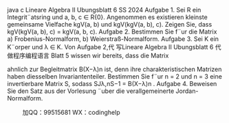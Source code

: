 java c
Lineare Algebra II 
Ubungsblatt 6 
SS 2024 
Aufgabe 1. Sei R ein Integrit¨atsring und a, b, c ∈ R\{0}. Angenommen es existieren kleinste gemeinsame Vielfache kgV(a, b) und kgV(kgV(a, b), c). Zeigen Sie, dass
kgV(kgV(a, b), c) = kgV(a, b, c).
Aufgabe 2. Bestimmen Sie f¨ur die Matrix 
a) Frobenius-Normalform,
b) Weierstraß-Normalform.
Aufgabe 3. Sei K ein K¨orper und λ ∈ K. Von Aufgabe 2,代 写Lineare Algebra II Ubungsblatt 6
代做程序编程语言 Blatt 5 wissen wir bereits, dass die Matrix

ahnlich zur Begleitmatrix B(X−λ)n ist, denn ihre charakteristischen Matrizen haben diesselben Invariantenteiler. Bestimmen Sie f¨ur n = 2 und n = 3 eine invertierbare Matrix S, sodass SJλ,nS−1 = B(X−λ)n .
Aufgabe 4. Beweisen Sie den Satz aus der Vorlesung ¨uber die verallgemeinerte Jordan-Normalform.





         
加QQ：99515681  WX：codinghelp
